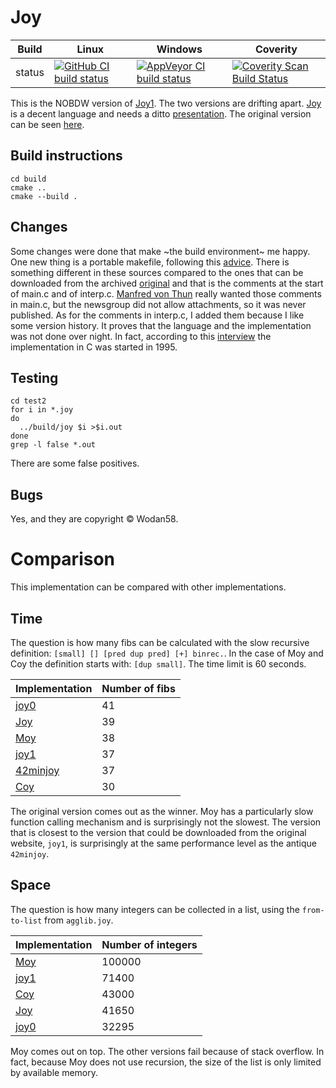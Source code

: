 Joy
===

Build|Linux|Windows|Coverity
---|---|---|---
status|[![GitHub CI build status](https://github.com/Wodan58/Joy/actions/workflows/cmake.yml/badge.svg)](https://github.com/Wodan58/Joy/actions/workflows/cmake.yml)|[![AppVeyor CI build status](https://ci.appveyor.com/api/projects/status/github/Wodan58/Joy?branch=master&svg=true)](https://ci.appveyor.com/project/Wodan58/Joy)|[![Coverity Scan Build Status](https://img.shields.io/coverity/scan/14641.svg)](https://scan.coverity.com/projects/wodan58-joy)

This is the NOBDW version of [Joy1](https://github.com/Wodan58/joy1).
The two versions are drifting apart.
[Joy](http://www.complang.tuwien.ac.at/anton/euroforth/ef01/thun01.pdf) is a
decent language and needs a ditto
[presentation](http://www.complang.tuwien.ac.at/anton/euroforth/ef01/thomas01a.pdf). The original version can be seen [here](https://github.com/Wodan58/joy0).

Build instructions
------------------

    cd build
    cmake ..
    cmake --build .

Changes
-------

Some changes were done that make ~the build environment~ me happy. One new
thing is a portable makefile, following this [advice](http://nullprogram.com/blog/2017/08/20).
There is something different in these sources compared to the ones that can be
downloaded from the archived [original](http://web.archive.org/web/20030602190407/https://www.latrobe.edu.au/philosophy/phimvt/joy.html) and that is the
comments at the start of main.c and of interp.c.
[Manfred von Thun](http://fogus.me/important/von-thun/) really wanted those
comments in main.c, but the newsgroup did not allow attachments, so it was
never published.
As for the comments in interp.c, I added them because I like some version
history. It proves that the language and the implementation was not done over
night.
In fact, according to this [interview](http://archive.vector.org.uk/art10000350)
the implementation in C was started in 1995.

Testing
-------

    cd test2
    for i in *.joy
    do
      ../build/joy $i >$i.out
    done
    grep -l false *.out

There are some false positives.

Bugs
----

Yes, and they are copyright © Wodan58.

Comparison
==========

This implementation can be compared with other implementations.

Time
----

The question is how many fibs can be calculated with the slow recursive
definition: `[small] [] [pred dup pred] [+] binrec.`. In the case of Moy
and Coy the definition starts with: `[dup small]`. The time limit is 60
seconds.

Implementation|Number of fibs
--------------|--------------
[joy0](https://github.com/Wodan58/joy0)|41
[Joy](https://github.com/Wodan58/Joy)|39
[Moy](https://github.com/Wodan58/Moy)|38
[joy1](https://github.com/Wodan58/joy1)|37
[42minjoy](https://github.com/Wodan58/42minjoy)|37
[Coy](https://github.com/Wodan58/Coy)|30

The original version comes out as the winner. Moy has a particularly slow
function calling mechanism and is surprisingly not the slowest. The version
that is closest to the version that could be downloaded from the original
website, `joy1`, is surprisingly at the same performance level as the antique
`42minjoy`.

Space
-----

The question is how many integers can be collected in a list, using the
`from-to-list` from `agglib.joy`.

Implementation|Number of integers
--------------|------------------
[Moy](https://github.com/Wodan58/Moy)|100000
[joy1](https://github.com/Wodan58/joy1)|71400
[Coy](https://github.com/Wodan58/Coy)|43000
[Joy](https://github.com/Wodan58/Joy)|41650
[joy0](https://github.com/Wodan58/joy0)|32295

Moy comes out on top. The other versions fail because of stack overflow. In
fact, because Moy does not use recursion, the size of the list is only limited
by available memory.
